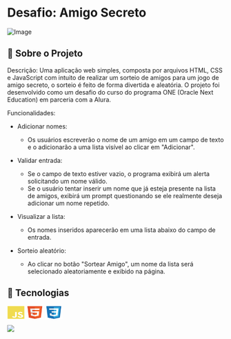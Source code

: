 # Desafio: Amigo Secreto

![Image](https://github.com/user-attachments/assets/2bcc6734-784e-4016-87c2-71c20d4b0555)


## 📖 Sobre o Projeto

Descrição: Uma aplicação web simples, composta por arquivos HTML, CSS e JavaScript com intuito de realizar um sorteio de amigos para um jogo de amigo secreto, o sorteio é feito de forma divertida e aleatória. O projeto foi desenvolvido como um desafio do curso do programa ONE (Oracle Next Education) em parceria com a Alura.

Funcionalidades:

- Adicionar nomes: 
    - Os usuários escreverão o nome de um amigo em um campo de texto e o adicionarão a uma lista visível ao clicar em "Adicionar".

- Validar entrada: 
    - Se o campo de texto estiver vazio, o programa exibirá um alerta solicitando um nome válido.
    - Se o usuário tentar inserir um nome que já esteja presente na lista de amigos, exibirá um prompt questionando se ele realmente deseja adicionar um nome repetido.

- Visualizar a lista: 
    - Os nomes inseridos aparecerão em uma lista abaixo do campo de entrada.

- Sorteio aleatório: 
    - Ao clicar no botão "Sortear Amigo", um nome da lista será selecionado aleatoriamente e exibido na página.

## 🚀 Tecnologias

  <div style="flex-basis: 48%;">
    <img align="center" alt="Js" height="30" width="40" src="https://raw.githubusercontent.com/devicons/devicon/master/icons/javascript/javascript-plain.svg">
    <img align="center" alt="HTML" height="30" width="40" src="https://raw.githubusercontent.com/devicons/devicon/master/icons/html5/html5-original.svg">
    <img align="center" alt="CSS" height="30" width="40" src="https://raw.githubusercontent.com/devicons/devicon/master/icons/css3/css3-original.svg">
  </div>

</p>
   <img src="http://img.shields.io/static/v1?label=STATUS&message=CONCLUIDO&color=GREEN&style=for-the-badge"/>
</p>



